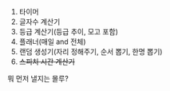 1. 타이머
2. 글자수 계산기
3. 등급 계산기(등급 추이, 모고 포함)
4. 플래너(매일 and 전체)
5. 랜덤 생성기(자리 정해주기, 순서 뽑기, 한명 뽑기)
6. ~~스피치 시간 계산기~~

뭐 먼저 낼지는 몰루?

